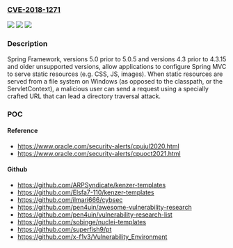 ### [CVE-2018-1271](https://cve.mitre.org/cgi-bin/cvename.cgi?name=CVE-2018-1271)
![](https://img.shields.io/static/v1?label=Product&message=Spring%20Framework&color=blue)
![](https://img.shields.io/static/v1?label=Version&message=n%2Fa&color=blue)
![](https://img.shields.io/static/v1?label=Vulnerability&message=CWE-22%20-%20Path%20Traversal&color=brighgreen)

### Description

Spring Framework, versions 5.0 prior to 5.0.5 and versions 4.3 prior to 4.3.15 and older unsupported versions, allow applications to configure Spring MVC to serve static resources (e.g. CSS, JS, images). When static resources are served from a file system on Windows (as opposed to the classpath, or the ServletContext), a malicious user can send a request using a specially crafted URL that can lead a directory traversal attack.

### POC

#### Reference
- https://www.oracle.com/security-alerts/cpujul2020.html
- https://www.oracle.com/security-alerts/cpuoct2021.html

#### Github
- https://github.com/ARPSyndicate/kenzer-templates
- https://github.com/Elsfa7-110/kenzer-templates
- https://github.com/ilmari666/cybsec
- https://github.com/pen4uin/awesome-vulnerability-research
- https://github.com/pen4uin/vulnerability-research-list
- https://github.com/sobinge/nuclei-templates
- https://github.com/superfish9/pt
- https://github.com/x-f1v3/Vulnerability_Environment

